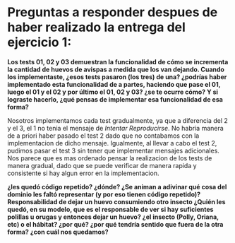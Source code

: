 # Preguntas a responder despues de haber realizado la entrega del ejercicio 1:


**Los tests 01, 02 y 03 demuestran la funcionalidad de cómo se incrementa la cantidad de huevos de avispas a medida que los van dejando. Cuando los implementaste, ¿esos tests pasaron (los tres) de una? ¿podrías haber implementado esta funcionalidad de a partes, haciendo que pase el 01, luego el 01 y el 02 y por último el 01, 02 y 03? ¿se te ocurre cómo? Y si lograste hacerlo, ¿qué pensas de implementar esa funcionalidad de esa forma?**

  Nosotros implementamos cada test gradualmente, ya que a diferencia del 2 y el 3, el 1 no tenia el mensaje de *Intentar Reproducirse*. No habria manera de a priori haber pasado el test 2 dado que no contabamos con la implementacion de dicho mensaje. Igualmente, al llevar a cabo el test 2, pudimos pasar el test 3 sin tener que implementar mensajes adicionales. Nos parece que es mas ordenado pensar la realizacion de los tests de manera gradual, dado que se puede verificar de manera rapida y consistente si hay algun error en la implementacion.  
  
 

**¿les quedó código repetido? ¿dónde? ¿Se animan a adivinar qué cosa del dominio les faltó representar (y por eso tienen código repetido)? Responsabilidad de dejar un huevo consumiendo otro insecto ¿Quién les quedó, en su modelo, que es el responsable de ver si hay suficientes polillas u orugas y entonces dejar un huevo? ¿el insecto (Polly, Oriana, etc) o el hábitat? ¿por qué? ¿por qué tendría sentido que fuera de la otra forma? ¿con cuál nos quedamos?**

  
